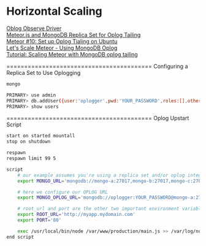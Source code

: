 Horizontal Scaling
=========================================

[Oblog Observe Driver](https://github.com/meteor/meteor/wiki/Oplog-Observe-Driver)  
[Meteor.js and MongoDB Replica Set for Oplog Tailing](http://www.manuel-schoebel.com/blog/meteorjs-and-mongodb-replica-set-for-oplog-tailing)  
[Meteor #10: Set up Oplog Tialing on Ubuntu](http://journal.gentlenode.com/meteor-10-set-up-oplog-tailing-on-ubuntu/)  
[Let's Scale Meteor - Using MongoDB Oplog](https://meteorhacks.com/lets-scale-meteor.html)  
[Tutorial: Scaling Meteor with MongoDB oplog tailing](http://blog.mongolab.com/2014/07/tutorial-scaling-meteor-with-mongodb-oplog-tailing/)  


=========================================
Configuring a Replica Set to Use Oplogging

````sh
mongo

PRIMARY> use admin
PRIMARY> db.addUser({user:'oplogger',pwd:'YOUR_PASSWORD',roles:[],otherDBRoles:{local:["read"]}})
PRIMARY> show users
````

=========================================
Oplog Upstart Script

````sh
start on started mountall
stop on shutdown

respawn
respawn limit 99 5

script
    # our example assumes you're using a replica set and/or oplog integreation
    export MONGO_URL='mongodb://mongo-a:27017,mongo-b:27017,mongo-c:27017/?replicaSet=meteor'

    # here we configure our OPLOG URL
    export MONGO_OPLOG_URL='mongodb://oplogger:YOUR_PASSWORD@mongo-a:27017,mongo-b:27017,mongo-c:27017/local?authSource=admin'

    # root_url and port are the other two important environment variables to set
    export ROOT_URL='http://myapp.mydomain.com'
    export PORT='80'

    exec /usr/local/bin/node /var/www/production/main.js >> /var/log/node.log 2>&1
end script
````




